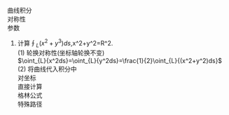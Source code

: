 <head>
    <script src="https://cdn.mathjax.org/mathjax/latest/MathJax.js?config=TeX-AMS-MML_HTMLorMML" type="text/javascript"></script>
    <script type="text/x-mathjax-config">
        MathJax.Hub.Config({
            tex2jax: {
            skipTags: ['script', 'noscript', 'style', 'textarea', 'pre'],
            inlineMath: [['$','$']]
            }
        });
    </script>
</head>

曲线积分  
对称性  
参数  
1. 计算$\oint_{L}{(x^2+y^3)ds}$,x^2+y^2=R^2.  
(1) 轮换对称性(坐标轴轮换不变)  
$\oint_{L}{x^2ds}=\oint_{L}{y^2ds}=\frac{1}{2}\oint_{L}{(x^2+y^2)ds}$  
(2) 将曲线代入积分中  
对坐标  
直接计算  
格林公式  
特殊路径  
